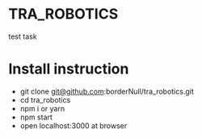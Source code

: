 # TRA_ROBOTICS
test task

# Install instruction

* git clone git@github.com:borderNull/tra_robotics.git
* cd tra_robotics
* npm i or yarn
* npm start
* open localhost:3000 at browser 


